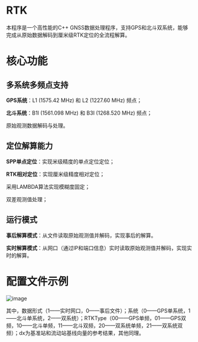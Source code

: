 # RTK
本程序是一个高性能的C++ GNSS数据处理程序，支持GPS和北斗双系统，能够完成从原始数据解码到厘米级RTK定位的全流程解算。

# 核心功能
## 多系统多频点支持
**GPS系统**：L1 (1575.42 MHz) 和 L2 (1227.60 MHz) 频点；

**北斗系统**：B1I (1561.098 MHz) 和 B3I (1268.520 MHz) 频点；

原始观测数据解码与处理。

## 定位解算能力
**SPP单点定位**：实现米级精度的单点定位定位；

**RTK相对定位**：实现厘米级精度相对定位；

采用LAMBDA算法实现模糊度固定；

双差观测值处理；

## 运行模式
**事后解算模式**：从文件读取原始观测值并解码，实现事后的解算。

**实时解算模式**：从网口（通过IP和端口信息）实时读取原始观测值并解码，实现实时的解算。

# 配置文件示例
![image](https://github.com/user-attachments/assets/09c729ef-d564-4263-b0fd-b1401c83db8d)

其中，数据形式（1——实时网口，0——事后文件）；系统（0——GPS单系统，1——北斗单系统，2——双系统）；RTKType（00——GPS单频，01——GPS双频，10——北斗单频，11——北斗双频，20——双系统单频，21——双系统双频）；dx为基准站和流动站基线向量的参考结果，其他同理。
